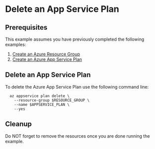 
# Delete an App Service Plan

## Prerequisites

This example assumes you have previously completed the following examples:

1. [Create an Azure Resource Group](../../group/create/README.md)
1. [Create an Azure App Service Plan](../create-plan/README.md)

## Delete an App Service Plan

<!-- workflow.cron(0 1 * * 5) -->
<!-- workflow.include(../create-plan/README.md) -->

To delete the Azure App Service Plan use the following command line:

```shell
  az appservice plan delete \
    --resource-group $RESOURCE_GROUP \
    --name $APPSERVICE_PLAN \
    --yes
```

<!-- workflow.directOnly() 

  export RESULT=$(az appservice plan show --resource-group $RESOURCE_GROUP --name $APPSERVICE_PLAN --query provisioningState --output tsv)
  az group delete --name $RESOURCE_GROUP --yes || true
  if [[ "$RESULT" == Succeeded ]]; then
    exit 1
  fi

  -->

## Cleanup

Do NOT forget to remove the resources once you are done running the example.
